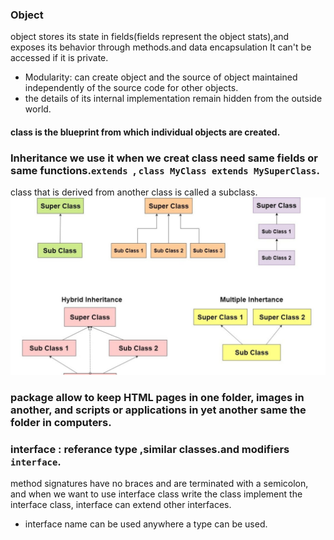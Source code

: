 ### Object

object stores its state in fields(fields represent the object stats),and exposes its behavior through methods.and data encapsulation It can't be accessed if it is private.

- Modularity: can create object and the source of object maintained independently of the source code for other objects.
- the details of its internal implementation remain hidden from the outside world.

#### class is the blueprint from which individual objects are created.

### Inheritance we use it when we creat class need same fields or same functions.`extends `, `class MyClass extends MySuperClass`.

class that is derived from another class is called a subclass.
![](imgs/java-inheretance.jpg)

### package allow to keep HTML pages in one folder, images in another, and scripts or applications in yet another same the folder in computers.

### interface : referance type ,similar classes.and modifiers `interface`.

method signatures have no braces and are terminated with a semicolon, and when we want to use interface class write the class implement the interface class, interface can extend other interfaces.
- interface name can be used anywhere a type can be used.



